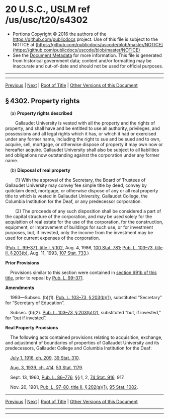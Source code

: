 ---
---

# 20 U.S.C., USLM ref /us/usc/t20/s4302

* Portions Copyright © 2016 the authors of the https://github.com/publicdocs project.
  Use of this file is subject to the NOTICE at [https://github.com/publicdocs/uscode/blob/master/NOTICE](https://github.com/publicdocs/uscode/blob/master/NOTICE)
* See the [Document Metadata](././../../../../../..//README.md) for more information.
  This file is generated from historical government data; content and/or formatting may be inaccurate and out-of-date and should not be used for official purposes.

----------
----------

[Previous](./../../../../../..//us/usc/t20/ch55/schI/ptA/m__us_usc_t20_s4301.md) | [Next](./../../../../../..//us/usc/t20/ch55/schI/ptA/m__us_usc_t20_s4303.md) | [Root of Title](./../../../../../../) | [Other Versions of this Document](https://publicdocs.github.io/go/links?ns=uslm&ref=%2Fus%2Fusc%2Ft20%2Fs4302)

## § 4302. Property rights

    (a) __Property rights described__ 

        Gallaudet University is vested with all the property and the rights of property, and shall have and be entitled to use all authority, privileges, and possessions and all legal rights which it has, or which it had or exercised under any former name, including the right to sue and be sued and to own, acquire, sell, mortgage, or otherwise dispose of property it may own now or hereafter acquire. Gallaudet University shall also be subject to all liabilities and obligations now outstanding against the corporation under any former name.

    (b) __Disposal of real property__ 

        (1) With the approval of the Secretary, the Board of Trustees of Gallaudet University may convey fee simple title by deed, convey by quitclaim deed, mortgage, or otherwise dispose of any or all real property title to which is vested in Gallaudet University, Gallaudet College, the Columbia Institution for the Deaf, or any predecessor corporation.

        (2) The proceeds of any such disposition shall be considered a part of the capital structure of the corporation, and may be used solely for the acquisition of real estate for the use of the corporation, for the construction, equipment, or improvement of buildings for such use, or for investment purposes, but, if invested, only the income from the investment may be used for current expenses of the corporation.

([Pub. L. 99–371, title I, § 102][/us/pl/99/371/s102], Aug. 4, 1986, [100 Stat. 781][/us/stat/100/781]; [Pub. L. 103–73, title II, § 203(b)][/us/pl/103/73/s203/b], Aug. 11, 1993, [107 Stat. 733][/us/stat/107/733].)

 __Prior Provisions__ 

    Provisions similar to this section were contained in [section 691b of this title][/us/usc/t20/s691b], prior to repeal by [Pub. L. 99–371][/us/pl/99/371].

 __Amendments__ 

    1993—Subsec. (b)(1). [Pub. L. 103–73, § 203(b)(1)][/us/pl/103/73/s203/b/1], substituted “Secretary” for “Secretary of Education”.

    Subsec. (b)(2). [Pub. L. 103–73, § 203(b)(2)][/us/pl/103/73/s203/b/2], substituted “but, if invested,” for “but if invested”.

 __Real Property Provisions__ 

    The following acts contained provisions relating to acquisition, exchange, and adjustment of boundaries of properties of Gallaudet University and its predecessors, Gallaudet College and Columbia Institution for the Deaf:

    [July 1, 1916, ch. 209][/us/act/1916-07-01/ch209], [39 Stat. 310][/us/stat/39/310].

    [Aug. 3, 1939, ch. 414][/us/act/1939-08-03/ch414], [53 Stat. 1179][/us/stat/53/1179].

    Sept. 13, 1960, [Pub. L. 86–776][/us/pl/86/776], §§ 1, 2, [74 Stat. 916][/us/stat/74/916], 917.

    Nov. 20, 1981, [Pub. L. 97–80, title II, § 202(a)(1)][/us/pl/97/80/s202/a/1], [95 Stat. 1082][/us/stat/95/1082].

----------

[Previous](./../../../../../..//us/usc/t20/ch55/schI/ptA/m__us_usc_t20_s4301.md) | [Next](./../../../../../..//us/usc/t20/ch55/schI/ptA/m__us_usc_t20_s4303.md) | [Root of Title](./../../../../../../) | [Other Versions of this Document](https://publicdocs.github.io/go/links?ns=uslm&ref=%2Fus%2Fusc%2Ft20%2Fs4302)

----------
----------

[/us/pl/99/371/s102]: https://publicdocs.github.io/go/links?ns=uslm&ref=%2Fus%2Fpl%2F99%2F371%2Fs102
[/us/stat/100/781]: https://publicdocs.github.io/go/links?ns=uslm&ref=%2Fus%2Fstat%2F100%2F781
[/us/pl/103/73/s203/b]: https://publicdocs.github.io/go/links?ns=uslm&ref=%2Fus%2Fpl%2F103%2F73%2Fs203%2Fb
[/us/stat/107/733]: https://publicdocs.github.io/go/links?ns=uslm&ref=%2Fus%2Fstat%2F107%2F733
[/us/usc/t20/s691b]: https://publicdocs.github.io/go/links?ns=uslm&ref=%2Fus%2Fusc%2Ft20%2Fs691b
[/us/pl/99/371]: https://publicdocs.github.io/go/links?ns=uslm&ref=%2Fus%2Fpl%2F99%2F371
[/us/pl/103/73/s203/b/1]: https://publicdocs.github.io/go/links?ns=uslm&ref=%2Fus%2Fpl%2F103%2F73%2Fs203%2Fb%2F1
[/us/pl/103/73/s203/b/2]: https://publicdocs.github.io/go/links?ns=uslm&ref=%2Fus%2Fpl%2F103%2F73%2Fs203%2Fb%2F2
[/us/act/1916-07-01/ch209]: https://publicdocs.github.io/go/links?ns=uslm&ref=%2Fus%2Fact%2F1916-07-01%2Fch209
[/us/stat/39/310]: https://publicdocs.github.io/go/links?ns=uslm&ref=%2Fus%2Fstat%2F39%2F310
[/us/act/1939-08-03/ch414]: https://publicdocs.github.io/go/links?ns=uslm&ref=%2Fus%2Fact%2F1939-08-03%2Fch414
[/us/stat/53/1179]: https://publicdocs.github.io/go/links?ns=uslm&ref=%2Fus%2Fstat%2F53%2F1179
[/us/pl/86/776]: https://publicdocs.github.io/go/links?ns=uslm&ref=%2Fus%2Fpl%2F86%2F776
[/us/stat/74/916]: https://publicdocs.github.io/go/links?ns=uslm&ref=%2Fus%2Fstat%2F74%2F916
[/us/pl/97/80/s202/a/1]: https://publicdocs.github.io/go/links?ns=uslm&ref=%2Fus%2Fpl%2F97%2F80%2Fs202%2Fa%2F1
[/us/stat/95/1082]: https://publicdocs.github.io/go/links?ns=uslm&ref=%2Fus%2Fstat%2F95%2F1082


